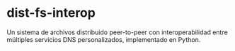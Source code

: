 # dist-fs-interop
Un sistema de archivos distribuido peer-to-peer con interoperabilidad entre múltiples servicios DNS personalizados, implementado en Python.

